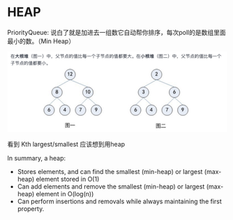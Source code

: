# HEAP

PriorityQueue: 说白了就是加进去一组数它自动帮你排序，每次poll的是数组里面最小的数。（Min Heap）

![](<../../.gitbook/assets/image (26).png>)



看到 Kth largest/smallest 应该想到用heap

In summary, a heap:

* Stores elements, and can find the smallest (min-heap) or largest (max-heap) element stored in O(1)
* Can add elements and remove the smallest (min-heap) or largest (max-heap) element in O(log(n))
* Can perform insertions and removals while always maintaining the first property.
